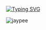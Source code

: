 [![Typing SVG](https://readme-typing-svg.herokuapp.com?font=Serif&size=48&duration=4000&color=F75412&center=true&vCenter=true&width=1000&height=200&lines=Hi+there%2C+%F0%9F%91%8B;Jaypee+here;My+tools+are+React+%26+Node+%F0%9F%98%89)](https://git.io/typing-svg)

<p align="left"> <img src="https://komarev.com/ghpvc/?username=jaypee-0&label=Profile%20views&color=F75412&style=flat" alt="jaypee" /> </p>
